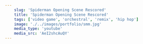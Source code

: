 ```yaml
---
    slug: 'Spiderman Opening Scene Rescored'
    title: 'Spiderman Opening Scene Rescored'
    tags: ['video game', 'orchestral', 'remix', 'hip hop']
    image: './../images/portfolio/smm.jpg'
    media_type: 'youtube'
    media_src: 'AeI2shcAuQY'
---
```

